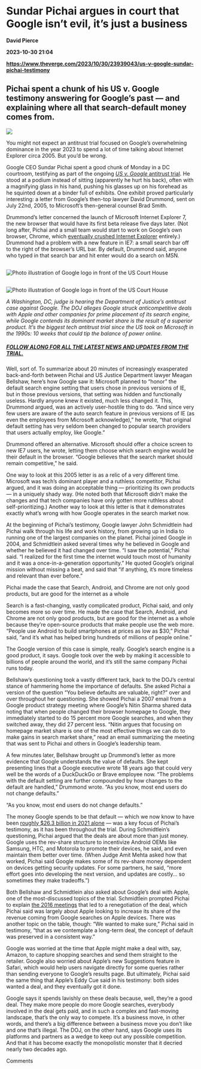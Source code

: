 # Sundar Pichai argues in court that Google isn’t evil, it’s just a business
**David Pierce**

**2023-10-30 21:04**

**https://www.theverge.com/2023/10/30/23939043/us-v-google-sundar-pichai-testimony**

Pichai spent a chunk of his US v. Google testimony answering for Google’s past — and explaining where all that search-default money comes from.
-----------------------------------------------------------------------------------------------------------------------------------------------

![](https://cdn.vox-cdn.com/thumbor/xK7Fn26W3w3BbLJIeQ7vB8ynJIE=/0x0:8192x5464/1200x628/filters:focal(4096x2732:4097x2733)/cdn.vox-cdn.com/uploads/chorus_asset/file/25045761/1754141367.jpg)

You might not expect an antitrust trial focused on Google’s overwhelming dominance in the year 2023 to spend a lot of time talking about Internet Explorer circa 2005. But you’d be wrong.

Google CEO Sundar Pichai spent a good chunk of Monday in a DC courtroom, testifying as part of the ongoing [_US v. Google_ antitrust trial](https://www.theverge.com/23869483/us-v-google-search-antitrust-case-updates). He stood at a podium instead of sitting (apparently he hurt his back), often with a magnifying glass in his hand, pushing his glasses up on his forehead as he squinted down at a binder full of exhibits. One exhibit proved particularly interesting: a letter from Google’s then-top lawyer David Drummond, sent on July 22nd, 2005, to Microsoft’s then-general counsel Brad Smith.

Drummond’s letter concerned the launch of Microsoft Internet Explorer 7, the new browser that would have its first beta release five days later. (Not long after, Pichai and a small team would start to work on Google’s own browser, Chrome, which [eventually crushed Internet Explorer](https://www.theverge.com/2022/6/15/23167121/microsoft-internet-explorer-end-of-support-retirement) entirely.) Drummond had a problem with a new feature in IE7: a small search bar off to the right of the browser’s URL bar. By default, Drummond said, anyone who typed in that search bar and hit enter would do a search on MSN.

![Photo illustration of Google logo in front of the US Court House](data:image/gif;base64,R0lGODlhAQABAIAAAAAAAP///yH5BAEAAAAALAAAAAABAAEAAAIBRAA7)

![Photo illustration of Google logo in front of the US Court House](https://duet-cdn.vox-cdn.com/thumbor/0x0:3000x2000/2400x1600/filters:focal(1500x1000:1501x1001):format(webp)/cdn.vox-cdn.com/uploads/chorus_asset/file/24924653/236780_Google_AntiTrust_Trial_Custom_Art_CVirginia__0003_1.png)

![Photo illustration of Google logo in front of the US Court House](data:image/gif;base64,R0lGODlhAQABAIAAAAAAAP///yH5BAEAAAAALAAAAAABAAEAAAIBRAA7)

![Photo illustration of Google logo in front of the US Court House](https://duet-cdn.vox-cdn.com/thumbor/0x0:3000x2000/2400x1600/filters:focal(1500x1000:1501x1001):format(webp)/cdn.vox-cdn.com/uploads/chorus_asset/file/24924653/236780_Google_AntiTrust_Trial_Custom_Art_CVirginia__0003_1.png)

_A Washington, DC, judge is hearing the Department of Justice’s antitrust case against Google. The DOJ alleges Google struck anticompetitive deals with Apple and other companies for prime placement of its search engine, while Google contends its dominant market share is the result of a superior product. It’s the biggest tech antitrust trial since the US took on Microsoft in the 1990s: 10 weeks that could tip the balance of power online._

##### [FOLLOW ALONG FOR ALL THE LATEST NEWS AND UPDATES FROM THE TRIAL.](https://www.theverge.com/23869483/us-v-google-search-antitrust-case-updates)

Well, sort of. To summarize about 20 minutes of increasingly exasperated back-and-forth between Pichai and US Justice Department lawyer Meagan Bellshaw, here’s how Google saw it: Microsoft planned to “honor” the default search engine setting that users chose in previous versions of IE, but in those previous versions, that setting was hidden and functionally useless. Hardly anyone knew it existed, much less changed it. This, Drummond argued, was an actively user-hostile thing to do. “And since very few users are aware of the auto search feature in previous versions of IE (as even the employees from Microsoft acknowledge),” he wrote, “that original default setting has very seldom been changed to popular search providers that users actually employ, like Google.”

Drummond offered an alternative. Microsoft should offer a choice screen to new IE7 users, he wrote, letting them choose which search engine would be their default in the browser. “Google believes that the search market should remain competitive,” he said.

One way to look at this 2005 letter is as a relic of a very different time. Microsoft was tech’s dominant player and a ruthless competitor, Pichai argued, and it was doing an acceptable thing — prioritizing its own products — in a uniquely shady way. (He noted both that Microsoft didn’t make the changes and that tech companies have only gotten more ruthless about self-prioritizing.) Another way to look at this letter is that it demonstrates exactly what’s wrong with how Google operates in the search market now.

At the beginning of Pichai’s testimony, Google lawyer John Schmidtlein had Pichai walk through his life and work history, from growing up in India to running one of the largest companies on the planet. Pichai joined Google in 2004, and Schmidtlein asked several times why he believed in Google and whether he believed it had changed over time. “I saw the potential,” Pichai said. “I realized for the first time the internet would touch most of humanity and it was a once-in-a-generation opportunity.” He quoted Google’s original mission without missing a beat, and said that “if anything, it’s more timeless and relevant than ever before.”

Pichai made the case that Search, Android, and Chrome are not only good products, but are good for the internet as a whole

Search is a fast-changing, vastly complicated product, Pichai said, and only becomes more so over time. He made the case that Search, Android, and Chrome are not only good products, but are good for the internet as a whole because they’re open-source products that make people use the web more. “People use Android to build smartphones at prices as low as $30,” Pichai said, “and it’s what has helped bring hundreds of millions of people online.”

The Google version of this case is simple, really. Google’s search engine is a good product, it says. Google took over the web by making it accessible to billions of people around the world, and it’s still the same company Pichai runs today.

Bellshaw’s questioning took a vastly different tack, back to the DOJ’s central stance of hammering home the importance of defaults. She asked Pichai a version of the question “You believe defaults are valuable, right?” over and over throughout her questioning. She showed Pichai a 2007 email from a Google product strategy meeting where Google’s Nitin Sharma shared data noting that when people changed their browser homepage to Google, they immediately started to do 15 percent more Google searches, and when they switched away, they did 27 percent less. “Nitin argues that focusing on homepage market share is one of the most effective things we can do to make gains in search market share,” read an email summarizing the meeting that was sent to Pichai and others in Google’s leadership team.

A few minutes later, Bellshaw brought up Drummond’s letter as more evidence that Google understands the value of defaults. She kept presenting lines that a Google executive wrote 18 years ago that could very well be the words of a DuckDuckGo or Brave employee now. “The problems with the default setting are further compounded by how changes to the default are handled,” Drummond wrote. “As you know, most end users do not change defaults.”

“As you know, most end users do not change defaults.”

The money Google spends to be that default — which we now know to have been [roughly $26.3 billion in 2021 alone](https://www.theverge.com/2023/10/27/23934961/google-antitrust-trial-defaults-search-deal-26-3-billion) — was a key focus of Pichai’s testimony, as it has been throughout the trial. During Schmidtlein’s questioning, Pichai argued that the deals are about more than just money. Google uses the rev-share structure to incentivize Android OEMs like Samsung, HTC, and Motorola to promote their devices, he said, and even maintain them better over time. (When Judge Amit Mehta asked how that worked, Pichai said Google makes some of its rev-share money dependent on devices getting security updates. For some partners, he said, “more effort goes into developing the next version, and updates are costly... so sometimes they make tradeoffs.”)

Both Bellshaw and Schmidtlein also asked about Google’s deal with Apple, one of the most-discussed topics of the trial. Schmidtlein prompted Pichai to explain [the 2016 meetings](https://www.theverge.com/2023/10/30/23938775/google-search-app-ios-built-in-antitrust) that led to a renegotiation of the deal, which Pichai said was largely about Apple looking to increase its share of the revenue coming from Google searches on Apple devices. There was another topic on the table, though: “We wanted to make sure,” Pichai said in testimony, “that as we contemplate a long-term deal, the concept of default was preserved in a consistent way.”

Google was worried at the time that Apple might make a deal with, say, Amazon, to capture shopping searches and send them straight to the retailer. Google also worried about Apple’s new Suggestions feature in Safari, which would help users navigate directly for some queries rather than sending everyone to Google’s results page. But ultimately, Pichai said the same thing that Apple’s Eddy Cue said in his testimony: both sides wanted a deal, and they eventually got it done.

Google says it spends lavishly on these deals because, well, they’re a good deal. They make more people do more Google searches, everybody involved in the deal gets paid, and in such a complex and fast-moving landscape, that’s the only way to compete. It’s a business move, in other words, and there’s a big difference between a business move you don’t like and one that’s illegal. The DOJ, on the other hand, says Google uses its platforms and partners as a wedge to keep out any possible competition. And that it has become exactly the monopolistic monster that it decried nearly two decades ago.

Comments